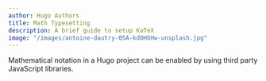 ```yaml
---
author: Hugo Authors
title: Math Typesetting
description: A brief guide to setup KaTeX
image: "/images/antoine-dautry-05A-kdOH6Hw-unsplash.jpg"
---
```


Mathematical notation in a Hugo project can be enabled by using third party JavaScript libraries.
